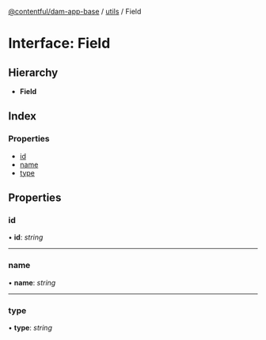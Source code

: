 [@contentful/dam-app-base](../README.md) / [utils](../modules/utils.md) / Field

# Interface: Field

## Hierarchy

* **Field**

## Index

### Properties

* [id](utils.field.md#id)
* [name](utils.field.md#name)
* [type](utils.field.md#type)

## Properties

### id

• **id**: *string*

___

### name

• **name**: *string*

___

### type

• **type**: *string*
